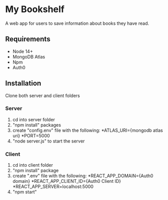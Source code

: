 # My Bookshelf
A web app for users to save information about books they have read.

## Requirements
* Node 14+
* MongoDB Atlas
* Npm
* Auth0

## Installation
Clone both server and client folders

### Server
1. cd into server folder
2. "npm install" packages
3. create "config.env" file with the following:
*ATLAS_URI={mongodb atlas uri}
*PORT=5000
4. "node server.js" to start the server

### Client
1. cd into client folder
2. "npm install" package
3. create ".env" file with the following:
*REACT_APP_DOMAIN={Auth0 domain}
*REACT_APP_CLIENT_ID={Auth0 Client ID}
*REACT_APP_SERVER=localhost:5000
4. "npm start"
